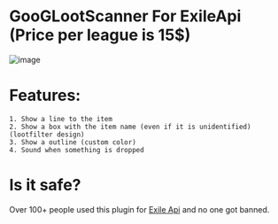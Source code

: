 # GooGLootScanner For ExileApi (Price per league is 15$)
![image](https://github.com/SharkCheating/GoGLootScanner/assets/167468191/e12dc169-48df-4b3e-bb35-886d1016a1c4)

# Features:

```
1. Show a line to the item
2. Show a box with the item name (even if it is unidentified) (lootfilter design)
3. Show a outline (custom color)
4. Sound when something is dropped
```

# Is it safe?

Over 100+ people used this plugin for <a href="https://github.com/exApiTools/ExileApi-Compiled">Exile Api</a> and no one got banned.
